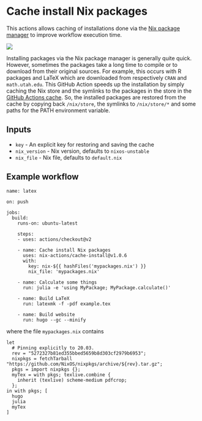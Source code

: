 # Cache install Nix packages

This actions allows caching of installations done via the [Nix package manager](https://nixos.org) to improve workflow execution time. 

[![][tests-img]][tests-url]

Installing packages via the Nix package manager is generally quite quick.
However, sometimes the packages take a long time to compile or to download from their original sources.
For example, this occurs with R packages and LaTeX which are downloaded from respectively `CRAN` and `math.utah.edu`.
This GitHub Action speeds up the installation by simply caching the Nix store and the symlinks to the packages in the store in the [GitHub Actions cache](https://github.com/actions/cache).
So, the installed packages are restored from the cache by copying back `/nix/store`, the symlinks to `/nix/store/*` and some paths for the PATH environment variable.

## Inputs

- `key` - An explicit key for restoring and saving the cache
- `nix_version` - Nix version, defaults to `nixos-unstable`
- `nix_file` - Nix file, defaults to `default.nix`

## Example workflow

```
name: latex

on: push

jobs:
  build:
    runs-on: ubuntu-latest

    steps:
    - uses: actions/checkout@v2

    - name: Cache install Nix packages
      uses: nix-actions/cache-install@v1.0.6
      with:
        key: nix-${{ hashFiles('mypackages.nix') }}
        nix_file: 'mypackages.nix'

    - name: Calculate some things
      run: julia -e 'using MyPackage; MyPackage.calculate()'

    - name: Build LaTeX
      run: latexmk -f -pdf example.tex

    - name: Build website
      run: hugo --gc --minify
```

where the file `mypackages.nix` contains

```
let
  # Pinning explicitly to 20.03.
  rev = "5272327b81ed355bbed5659b8d303cf2979b6953";
  nixpkgs = fetchTarball "https://github.com/NixOS/nixpkgs/archive/${rev}.tar.gz";
  pkgs = import nixpkgs {};
  myTex = with pkgs; texlive.combine {
    inherit (texlive) scheme-medium pdfcrop;
  };
in with pkgs; [
  hugo 
  julia 
  myTex
]
```

[tests-img]: https://github.com/nix-actions/cache-install/workflows/test/badge.svg
[tests-url]: https://github.com/nix-actions/cache-install/actions

